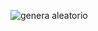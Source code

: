 ![genera aleatorio](https://user-images.githubusercontent.com/30559667/103064800-e5e53180-4582-11eb-9c5f-231f4c57282f.PNG)

